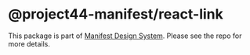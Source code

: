 # @project44-manifest/react-link

This package is part of [Manifest Design System](https://github.com/project44/manifest). Please see
the repo for more details.

